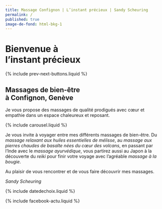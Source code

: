 ```yaml
---
title: Massage Confignon | L’instant précieux | Sandy Scheuring
permalink: /
published: true
image-de-fond: html-bkg-1
---
```


# Bienvenue à<br />l’instant précieux

{% include prev-next-buttons.liquid %}

## Massages de bien-être<br />à Confignon, Genève

Je vous propose des massages de qualité prodigués avec cœur et empathie dans un espace chaleureux et reposant.

{% include carousel.liquid %}

Je vous invite à voyager entre mes différents massages de bien-être. Du *massage relaxant aux huiles essentielles de mélisse*, au *massage aux pierres chaudes de basalte nées du cœur des volcans*, en passant par l’Inde avec le *massage ayurvédique*, vous partirez aussi au Japon à la découverte du *reiki* pour finir votre voyage avec l’agréable *massage à la bougie*.

Au plaisir de vous rencontrer et de vous faire découvrir mes massages.

*Sandy Scheuring*

{% include datedechoix.liquid %}

{% include facebook-actu.liquid %}

